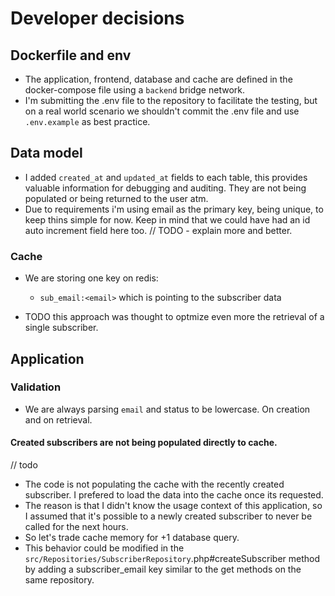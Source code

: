 # Developer decisions


## Dockerfile and env
- The application, frontend, database and cache are defined in the docker-compose file using a `backend` bridge network.
- I'm submitting the .env file to the repository to facilitate the testing, but on a real world scenario we shouldn't commit the .env file and use `.env.example` as best practice.


## Data model

- I added `created_at` and `updated_at` fields to each table, this provides valuable information for debugging and auditing. They are not being populated or being returned to the user atm.
- Due to requirements i'm using email as the primary key, being unique, to keep thins simple for now. Keep in mind that we could have had an id auto increment field here too.
// TODO  - explain more and better.

### Cache
- We are storing one key on redis:
  - `sub_email:<email>` which is pointing to the subscriber data

- TODO
this approach was thought to optmize even more the retrieval of a single subscriber.


## Application

### Validation
- We are always parsing `email` and status to be lowercase. On creation and on retrieval.

#### Created subscribers are not being populated directly to cache.
// todo

- The code is not populating the cache with the recently created subscriber. I prefered to load the data into the cache once its requested.
- The reason is that I didn't know the usage context of this application, so I assumed that it's possible to a newly created subscriber to never be called for the next hours.
- So let's trade cache memory for +1 database query. 
- This behavior could be modified in the `src/Repositories/SubscriberRepository`.php#createSubscriber method by adding a subscriber_email key similar to the get methods on the same repository.

